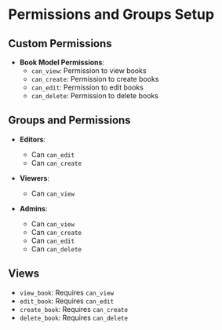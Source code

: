 # Permissions and Groups Setup

## Custom Permissions

- **Book Model Permissions**:
  - `can_view`: Permission to view books
  - `can_create`: Permission to create books
  - `can_edit`: Permission to edit books
  - `can_delete`: Permission to delete books

## Groups and Permissions

- **Editors**:
  - Can `can_edit`
  - Can `can_create`

- **Viewers**:
  - Can `can_view`

- **Admins**:
  - Can `can_view`
  - Can `can_create`
  - Can `can_edit`
  - Can `can_delete`

## Views

- `view_book`: Requires `can_view`
- `edit_book`: Requires `can_edit`
- `create_book`: Requires `can_create`
- `delete_book`: Requires `can_delete`